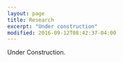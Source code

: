 ```yaml
---
layout: page
title: Research
excerpt: "Under construction"
modified: 2016-09-12T08:42:37-04:00
---
```

Under Construction.
